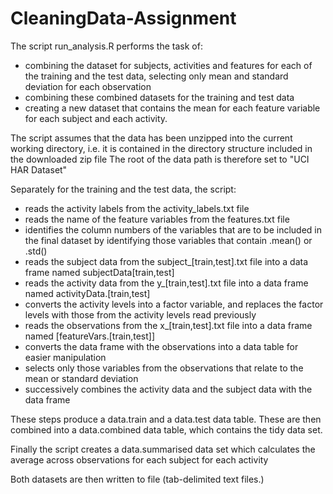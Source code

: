# CleaningData-Assignment

The script run_analysis.R performs the task of:
- combining the dataset for subjects, activities and features for each of the training and the test data, selecting only mean and standard deviation for each observation
- combining these combined datasets for the training and test data
- creating a new dataset that contains the mean for each feature variable for each subject and each activity.

The script assumes that the data has been unzipped into the current working directory, i.e. it is contained in the directory structure included in the downloaded zip file
The root of the data path is therefore set to "UCI HAR Dataset"

Separately for the training and the test data, the script:

- reads the activity labels from the activity_labels.txt file
- reads the name of the feature variables from the features.txt file
- identifies the column numbers of the variables that are to be included in the final dataset by identifying those variables that contain .mean() or .std()
- reads the subject data from the subject_[train,test].txt file into a data frame named subjectData[train,test]
- reads the activity data from the y_[train,test].txt file into a data frame named activityData.[train,test]
- converts the activity levels into a factor variable, and replaces the factor levels with those from the activity levels read previously
- reads the observations from the x_[train,test].txt file into a data frame named [featureVars.[train,test]]
- converts the data frame with the observations into a data table for easier manipulation
- selects only those variables from the observations that relate to the mean or standard deviation 
- successively combines the activity data and the subject data with the data frame

These steps produce a data.train and a data.test data table.  These are then combined into a data.combined data table, which contains the tidy data set.

Finally the script creates a data.summarised data set which calculates the average across observations for each subject for each activity

Both datasets are then written to file (tab-delimited text files.)